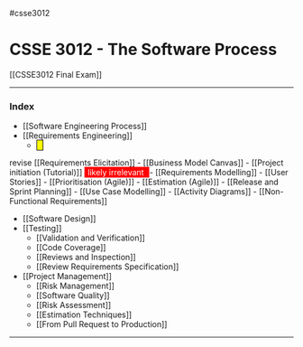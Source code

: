 #csse3012
# CSSE 3012 - The Software Process
[[CSSE3012 Final Exam]]
___
### Index
- [[Software Engineering Process]]
- [[Requirements Engineering]]
	- <span style="background-color: yellow; padding-left: 5px; padding-right: 5px; border: 1px solid black;">
revise 
</span> [[Requirements Elicitation]]
	- [[Business Model Canvas]]
	- [[Project initiation (Tutorial)]] <span style="color: white; background-color: red ; padding-left: 5px; padding-right: 5px; border: 1px solid red;">
likely irrelevant 
</span>
	- [[Requirements Modelling]]
	- [[User Stories]]
	- [[Prioritisation (Agile)]]
	- [[Estimation (Agile)]]
	- [[Release and Sprint Planning]]
	- [[Use Case Modelling]]
	- [[Activity Diagrams]]
	- [[Non-Functional Requirements]]
- [[Software Design]]
- [[Testing]]
	- [[Validation and Verification]]
	- [[Code Coverage]]
	- [[Reviews and Inspection]]
	- [[Review Requirements Specification]]
- [[Project Management]]
	- [[Risk Management]]
	- [[Software Quality]]
	- [[Risk Assessment]]
	- [[Estimation Techniques]]
	- [[From Pull Request to Production]]
___

